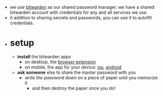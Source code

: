 - we use [bitwarden](https://bitwarden.com/) as our shared password manager. we have a shared bitwarden account with credentials for any and all services we use.
- it addition to sharing secrets and passwords, you can use it to autofill credentials.
- # setup
	- **install** the bitwarden apps
		- on desktop, the [browser extension](https://addons.mozilla.org/en-US/firefox/addon/bitwarden-password-manager/?browser=firefox)
		- on mobile, the app for your device: [ios](https://itunes.apple.com/app/bitwarden-free-password-manager/id1137397744?mt=8), [android](https://play.google.com/store/apps/details?id=com.x8bit.bitwarden)
	- **ask someone** else to share the master password with you
		- *write the password down* on a piece of paper until you memorize it
			- and then destroy the paper once you do!